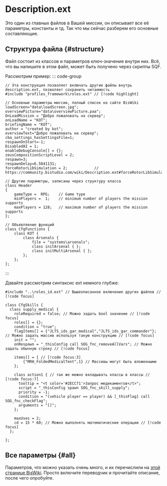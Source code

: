 # Description.ext
Это один из главных файлов в Вашей миссии, он описывает все её параметры, константы и тд. Так что мы сейчас разберем его основные составляющие.

## Структура файла {#structure}
Файл состоит из классов и параметров ключ-значение внутри них. Всё, что вы напишите в этом файл, может быть получено через скрипты SQF.

Рассмотрим пример:
::: code-group
```ext [description.ext]
// Эта конструкция позволяет включать другие файлы внутрь description.ext, позволяет сохранить читаемость 
#include "profiles_framework\roles.ext" // [!code highlight]

// Основные параметры миссии, полный список на сайте BisWiki
loadScreen="data\loadScreen.jpg";
overviewPicture="data\overviewPicture.paa";
OnLoadMission = "Добро пожаловать на сервер";
onLoadName = "KOT";
briefingName = "KOT";
author = "created by kot";
overviewText="Добро пожаловать на сервер";
cba_settings_hasSettingsFile=1;
respawnOnStart=-1;
DisabledAI = 1;
enableDebugConsole[] = {};
zeusCompositionScriptLevel = 2;
respawn=3;
respawnDelay=6.5841131;
forceRotorLibSimulation = 2;            // https://community.bistudio.com/wiki/Description.ext#forceRotorLibSimulation

// Другие параметры, записаны через структуру класса
class Header
{
	gameType =  RPG;	// Game type
	minPlayers =  1;	// minimum number of players the mission supports
	maxPlayers = 128;	// maximum number of players the mission supports
};

// Объявляение функций
class CfgFunctions {
	class KOT {
		class Arsenals {
			file = "systems\arsenals";
			class initArsenal { };
			class initMultiArsenal { };
		};
	};
};
```
:::

Давайте рассмотрим синтаксис ext немного глубже:
```ext
#include "..\roles_id.ext" // Вышеописанное включение других файлов // [!code focus]

class CfgSkills {
  class supply_medical {
    roleRequired = false; // Можно задать bool значение // [!code focus]
    roles[] = {};
    condition = "true";
    flagItems[] = {"JLTS_ids_gar_medical","JLTS_ids_gar_commander"}; // Можно задать массив используя такую конструкцию // [!code focus]
    init = "";
    onRespawn = "_thisConfig call SOG_fnc_removeAllVars"; // Можно задать обычную строку // [!code focus]

    items[] = { // [!code focus:3]
        {"MRH_FoldedMedicalTent",1} // Массивы могут быть вложенными 
    };

    class action1 { // так же можно вкладывать классы в классы // [!code focus:7]
      tooltip = "<t color='#2ECC71'>Запрос медикаментов</t>";
      script = "_thisConfig spawn SOG_fnc_skill_supply";
      priority = -1;
      condition = "(vehicle player == player) && [_thisFlag] call SOG_fnc_checkFlag";
      arguments = "[]";
    };

    maxUses = 2;
    cd = 15 * 60; // Можно выполнять математические операции // [!code focus]
  };

};
```

## Все параметры {#all}
Параметров, что можно указать очень много, и их перечислили на [этой странице BisWiki](https://community.bistudio.com/wiki/Description.ext). Просто включите переводчик и прочитайте описание, после чего опробуйте.